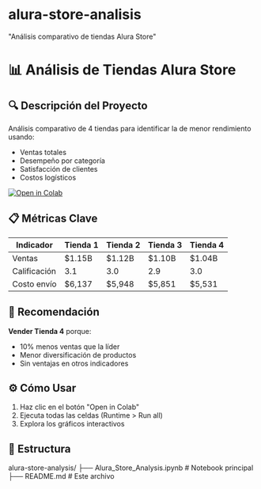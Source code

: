# alura-store-analisis
"Análisis comparativo de tiendas Alura Store"
# 📊 Análisis de Tiendas Alura Store

## 🔍 Descripción del Proyecto
Análisis comparativo de 4 tiendas para identificar la de menor rendimiento usando:
- Ventas totales
- Desempeño por categoría
- Satisfacción de clientes
- Costos logísticos

[![Open in Colab](https://colab.research.google.com/assets/colab-badge.svg)](https://colab.research.google.com/github/tallonson69/alura-store-analysis/blob/main/Alura_Store_Analysis.ipynb)

## 📋 Métricas Clave
| Indicador       | Tienda 1 | Tienda 2 | Tienda 3 | Tienda 4 |
|----------------|---------|---------|---------|---------|
| Ventas         | $1.15B  | $1.12B  | $1.10B  | $1.04B  |
| Calificación   | 3.1     | 3.0     | 2.9     | 3.0     |
| Costo envío   | $6,137  | $5,948  | $5,851  | $5,531  |

## 🎯 Recomendación
**Vender Tienda 4** porque:
- 10% menos ventas que la líder
- Menor diversificación de productos
- Sin ventajas en otros indicadores

## ⚙️ Cómo Usar
1. Haz clic en el botón "Open in Colab"
2. Ejecuta todas las celdas (Runtime > Run all)
3. Explora los gráficos interactivos

## 📂 Estructura
alura-store-analysis/
├── Alura_Store_Analysis.ipynb # Notebook principal
├── README.md # Este archivo
